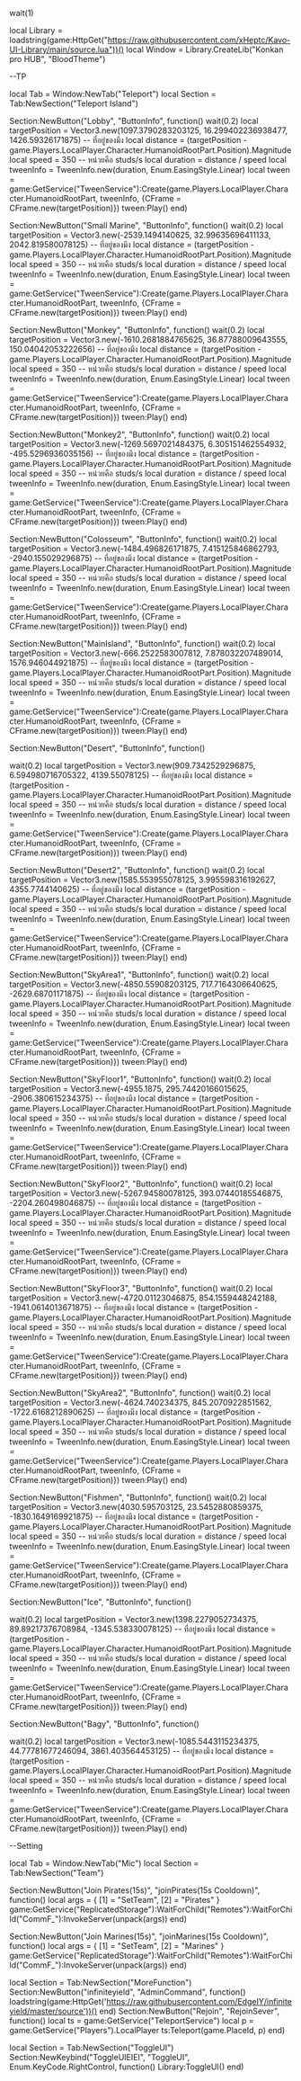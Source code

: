 wait(1)

local Library = loadstring(game:HttpGet("https://raw.githubusercontent.com/xHeptc/Kavo-UI-Library/main/source.lua"))()
local Window = Library.CreateLib("Konkan pro HUB", "BloodTheme")

--TP

local Tab = Window:NewTab("Teleport")
local Section = Tab:NewSection("Teleport Island")

Section:NewButton("Lobby", "ButtonInfo", function()
wait(0.2)
local targetPosition = Vector3.new(1097.3790283203125, 16.299402236938477, 1426.59326171875) -- ที่อยู่ของมึง
local distance = (targetPosition - game.Players.LocalPlayer.Character.HumanoidRootPart.Position).Magnitude
local speed = 350 -- หน่วยคือ studs/s
local duration = distance / speed
local tweenInfo = TweenInfo.new(duration, Enum.EasingStyle.Linear)
local tween = game:GetService("TweenService"):Create(game.Players.LocalPlayer.Character.HumanoidRootPart, tweenInfo, {CFrame = CFrame.new(targetPosition)})
tween:Play()
end)

Section:NewButton("Small Marine", "ButtonInfo", function()
wait(0.2)
local targetPosition = Vector3.new(-2539.1494140625, 32.99635696411133, 2042.819580078125) -- ที่อยู่ของมึง
local distance = (targetPosition - game.Players.LocalPlayer.Character.HumanoidRootPart.Position).Magnitude
local speed = 350 -- หน่วยคือ studs/s
local duration = distance / speed
local tweenInfo = TweenInfo.new(duration, Enum.EasingStyle.Linear)
local tween = game:GetService("TweenService"):Create(game.Players.LocalPlayer.Character.HumanoidRootPart, tweenInfo, {CFrame = CFrame.new(targetPosition)})
tween:Play()
end)

Section:NewButton("Monkey", "ButtonInfo", function()
wait(0.2)
local targetPosition = Vector3.new(-1610.2681884765625, 36.87788009643555, 150.04042053222656) -- ที่อยู่ของมึง
local distance = (targetPosition - game.Players.LocalPlayer.Character.HumanoidRootPart.Position).Magnitude
local speed = 350 -- หน่วยคือ studs/s
local duration = distance / speed
local tweenInfo = TweenInfo.new(duration, Enum.EasingStyle.Linear)
local tween = game:GetService("TweenService"):Create(game.Players.LocalPlayer.Character.HumanoidRootPart, tweenInfo, {CFrame = CFrame.new(targetPosition)})
tween:Play()
end)

Section:NewButton("Monkey2", "ButtonInfo", function()
wait(0.2)
local targetPosition = Vector3.new(-1269.5697021484375, 6.305151462554932, -495.5296936035156) -- ที่อยู่ของมึง
local distance = (targetPosition - game.Players.LocalPlayer.Character.HumanoidRootPart.Position).Magnitude
local speed = 350 -- หน่วยคือ studs/s
local duration = distance / speed
local tweenInfo = TweenInfo.new(duration, Enum.EasingStyle.Linear)
local tween = game:GetService("TweenService"):Create(game.Players.LocalPlayer.Character.HumanoidRootPart, tweenInfo, {CFrame = CFrame.new(targetPosition)})
tween:Play()
end)

Section:NewButton("Colosseum", "ButtonInfo", function()
wait(0.2)
local targetPosition = Vector3.new(-1484.496826171875, 7.415125846862793, -2940.155029296875) -- ที่อยู่ของมึง
local distance = (targetPosition - game.Players.LocalPlayer.Character.HumanoidRootPart.Position).Magnitude
local speed = 350 -- หน่วยคือ studs/s
local duration = distance / speed
local tweenInfo = TweenInfo.new(duration, Enum.EasingStyle.Linear)
local tween = game:GetService("TweenService"):Create(game.Players.LocalPlayer.Character.HumanoidRootPart, tweenInfo, {CFrame = CFrame.new(targetPosition)})
tween:Play()
end)

Section:NewButton("MainIsland", "ButtonInfo", function()
wait(0.2)
local targetPosition = Vector3.new(-666.2522583007812, 7.878032207489014, 1576.946044921875) -- ที่อยู่ของมึง
local distance = (targetPosition - game.Players.LocalPlayer.Character.HumanoidRootPart.Position).Magnitude
local speed = 350 -- หน่วยคือ studs/s
local duration = distance / speed
local tweenInfo = TweenInfo.new(duration, Enum.EasingStyle.Linear)
local tween = game:GetService("TweenService"):Create(game.Players.LocalPlayer.Character.HumanoidRootPart, tweenInfo, {CFrame = CFrame.new(targetPosition)})
tween:Play()
end)

Section:NewButton("Desert", "ButtonInfo", function()

wait(0.2)
local targetPosition = Vector3.new(909.7342529296875, 6.594980716705322, 4139.55078125) -- ที่อยู่ของมึง
local distance = (targetPosition - game.Players.LocalPlayer.Character.HumanoidRootPart.Position).Magnitude
local speed = 350 -- หน่วยคือ studs/s
local duration = distance / speed
local tweenInfo = TweenInfo.new(duration, Enum.EasingStyle.Linear)
local tween = game:GetService("TweenService"):Create(game.Players.LocalPlayer.Character.HumanoidRootPart, tweenInfo, {CFrame = CFrame.new(targetPosition)})
tween:Play()
end)

Section:NewButton("Desert2", "ButtonInfo", function()
wait(0.2)
local targetPosition = Vector3.new(1585.553955078125, 3.995598316192627, 4355.7744140625) -- ที่อยู่ของมึง
local distance = (targetPosition - game.Players.LocalPlayer.Character.HumanoidRootPart.Position).Magnitude
local speed = 350 -- หน่วยคือ studs/s
local duration = distance / speed
local tweenInfo = TweenInfo.new(duration, Enum.EasingStyle.Linear)
local tween = game:GetService("TweenService"):Create(game.Players.LocalPlayer.Character.HumanoidRootPart, tweenInfo, {CFrame = CFrame.new(targetPosition)})
tween:Play()
end)

Section:NewButton("SkyArea1", "ButtonInfo", function()
wait(0.2)
local targetPosition = Vector3.new(-4850.55908203125, 717.7164306640625, -2629.68701171875) -- ที่อยู่ของมึง
local distance = (targetPosition - game.Players.LocalPlayer.Character.HumanoidRootPart.Position).Magnitude
local speed = 350 -- หน่วยคือ studs/s
local duration = distance / speed
local tweenInfo = TweenInfo.new(duration, Enum.EasingStyle.Linear)
local tween = game:GetService("TweenService"):Create(game.Players.LocalPlayer.Character.HumanoidRootPart, tweenInfo, {CFrame = CFrame.new(targetPosition)})
tween:Play()
end)

Section:NewButton("SkyFloor1", "ButtonInfo", function()
wait(0.2)
local targetPosition = Vector3.new(-4955.1875, 295.74420166015625, -2906.380615234375) -- ที่อยู่ของมึง
local distance = (targetPosition - game.Players.LocalPlayer.Character.HumanoidRootPart.Position).Magnitude
local speed = 350 -- หน่วยคือ studs/s
local duration = distance / speed
local tweenInfo = TweenInfo.new(duration, Enum.EasingStyle.Linear)
local tween = game:GetService("TweenService"):Create(game.Players.LocalPlayer.Character.HumanoidRootPart, tweenInfo, {CFrame = CFrame.new(targetPosition)})
tween:Play()
end)

Section:NewButton("SkyFloor2", "ButtonInfo", function()
wait(0.2)
local targetPosition = Vector3.new(-5267.94580078125, 393.07440185546875, -2204.260498046875) -- ที่อยู่ของมึง
local distance = (targetPosition - game.Players.LocalPlayer.Character.HumanoidRootPart.Position).Magnitude
local speed = 350 -- หน่วยคือ studs/s
local duration = distance / speed
local tweenInfo = TweenInfo.new(duration, Enum.EasingStyle.Linear)
local tween = game:GetService("TweenService"):Create(game.Players.LocalPlayer.Character.HumanoidRootPart, tweenInfo, {CFrame = CFrame.new(targetPosition)})
tween:Play()
end)

Section:NewButton("SkyFloor3", "ButtonInfo", function()
wait(0.2)
local targetPosition = Vector3.new(-4720.01123046875, 854.1559448242188, -1941.0614013671875) -- ที่อยู่ของมึง
local distance = (targetPosition - game.Players.LocalPlayer.Character.HumanoidRootPart.Position).Magnitude
local speed = 350 -- หน่วยคือ studs/s
local duration = distance / speed
local tweenInfo = TweenInfo.new(duration, Enum.EasingStyle.Linear)
local tween = game:GetService("TweenService"):Create(game.Players.LocalPlayer.Character.HumanoidRootPart, tweenInfo, {CFrame = CFrame.new(targetPosition)})
tween:Play()
end)

Section:NewButton("SkyArea2", "ButtonInfo", function()
wait(0.2)
local targetPosition = Vector3.new(-4624.740234375, 845.2070922851562, -1722.6168212890625) -- ที่อยู่ของมึง
local distance = (targetPosition - game.Players.LocalPlayer.Character.HumanoidRootPart.Position).Magnitude
local speed = 350 -- หน่วยคือ studs/s
local duration = distance / speed
local tweenInfo = TweenInfo.new(duration, Enum.EasingStyle.Linear)
local tween = game:GetService("TweenService"):Create(game.Players.LocalPlayer.Character.HumanoidRootPart, tweenInfo, {CFrame = CFrame.new(targetPosition)})
tween:Play()
end)

Section:NewButton("Fishmen", "ButtonInfo", function()
wait(0.2)
local targetPosition = Vector3.new(4030.595703125, 23.5452880859375, -1830.1649169921875) -- ที่อยู่ของมึง
local distance = (targetPosition - game.Players.LocalPlayer.Character.HumanoidRootPart.Position).Magnitude
local speed = 350 -- หน่วยคือ studs/s
local duration = distance / speed
local tweenInfo = TweenInfo.new(duration, Enum.EasingStyle.Linear)
local tween = game:GetService("TweenService"):Create(game.Players.LocalPlayer.Character.HumanoidRootPart, tweenInfo, {CFrame = CFrame.new(targetPosition)})
tween:Play()
end)

Section:NewButton("Ice", "ButtonInfo", function()

wait(0.2)
local targetPosition = Vector3.new(1398.2279052734375, 89.89217376708984, -1345.538330078125) -- ที่อยู่ของมึง
local distance = (targetPosition - game.Players.LocalPlayer.Character.HumanoidRootPart.Position).Magnitude
local speed = 350 -- หน่วยคือ studs/s
local duration = distance / speed
local tweenInfo = TweenInfo.new(duration, Enum.EasingStyle.Linear)
local tween = game:GetService("TweenService"):Create(game.Players.LocalPlayer.Character.HumanoidRootPart, tweenInfo, {CFrame = CFrame.new(targetPosition)})
tween:Play()
end)

Section:NewButton("Bagy", "ButtonInfo", function()

wait(0.2)
local targetPosition = Vector3.new(-1085.5443115234375, 44.77781677246094, 3861.403564453125) -- ที่อยู่ของมึง
local distance = (targetPosition - game.Players.LocalPlayer.Character.HumanoidRootPart.Position).Magnitude
local speed = 350 -- หน่วยคือ studs/s
local duration = distance / speed
local tweenInfo = TweenInfo.new(duration, Enum.EasingStyle.Linear)
local tween = game:GetService("TweenService"):Create(game.Players.LocalPlayer.Character.HumanoidRootPart, tweenInfo, {CFrame = CFrame.new(targetPosition)})
tween:Play()
end)

--Setting




local Tab = Window:NewTab("Mic")
local Section = Tab:NewSection("Team")

Section:NewButton("Join Pirates(15s)", "joinPirates(15s Cooldown)", function()
local args = {
    [1] = "SetTeam",
    [2] = "Pirates"
}
game:GetService("ReplicatedStorage"):WaitForChild("Remotes"):WaitForChild("CommF_"):InvokeServer(unpack(args))
end)

Section:NewButton("Join Marines(15s)", "joinMarines(15s Cooldown)", function()
local args = {
    [1] = "SetTeam",
    [2] = "Marines"
}
game:GetService("ReplicatedStorage"):WaitForChild("Remotes"):WaitForChild("CommF_"):InvokeServer(unpack(args))
end)


local Section = Tab:NewSection("MoreFunction")
Section:NewButton("infiniteyield", "AdminCommand", function()
loadstring(game:HttpGet('https://raw.githubusercontent.com/EdgeIY/infiniteyield/master/source'))()
end)
Section:NewButton("Rejoin", "RejoinSever", function()
local ts = game:GetService("TeleportService")
local p = game:GetService("Players").LocalPlayer
ts:Teleport(game.PlaceId, p)
end)



local Section = Tab:NewSection("ToggleUI")
Section:NewKeybind("ToggleUIEIEI", "ToggleUI", Enum.KeyCode.RightControl, function()
	Library:ToggleUI()
end)
